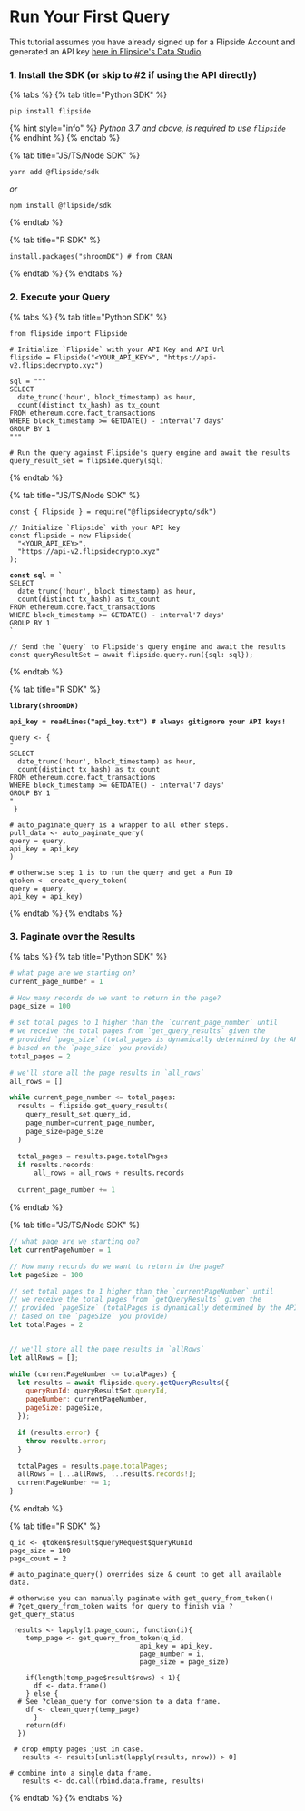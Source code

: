 # Run Your First Query

This tutorial assumes you have already signed up for a Flipside Account and generated an API key [here in Flipside's Data Studio](https://flipsidecrypto.xyz/account/api-keys).&#x20;

### 1. Install the SDK (or skip to #2 if using the API directly)

{% tabs %}
{% tab title="Python SDK" %}
```
pip install flipside
```

{% hint style="info" %}
_Python 3.7 and above, is required to use `flipside`_
{% endhint %}
{% endtab %}

{% tab title="JS/TS/Node SDK" %}
```
yarn add @flipside/sdk
```

_or_

```
npm install @flipside/sdk
```
{% endtab %}

{% tab title="R SDK" %}
```
install.packages("shroomDK") # from CRAN
```
{% endtab %}
{% endtabs %}

### 2. Execute your Query

{% tabs %}
{% tab title="Python SDK" %}
<pre class="language-python"><code class="lang-python">from flipside import Flipside

# Initialize `Flipside` with your API Key and API Url
flipside = Flipside("&#x3C;YOUR_API_KEY>", "https://api-v2.flipsidecrypto.xyz")

sql = """
SELECT 
  date_trunc('hour', block_timestamp) as hour,
  count(distinct tx_hash) as tx_count
FROM ethereum.core.fact_transactions 
WHERE block_timestamp >= GETDATE() - interval'7 days'
GROUP BY 1
"""
<strong>
</strong># Run the query against Flipside's query engine and await the results
query_result_set = flipside.query(sql)
</code></pre>
{% endtab %}

{% tab title="JS/TS/Node SDK" %}
<pre class="language-javascript"><code class="lang-javascript">const { Flipside } = require("@flipsidecrypto/sdk")

// Initialize `Flipside` with your API key
const flipside = new Flipside(
  "&#x3C;YOUR_API_KEY>",
  "https://api-v2.flipsidecrypto.xyz"
);

<strong>const sql = `
</strong>SELECT 
  date_trunc('hour', block_timestamp) as hour,
  count(distinct tx_hash) as tx_count
FROM ethereum.core.fact_transactions 
WHERE block_timestamp >= GETDATE() - interval'7 days'
GROUP BY 1
`

// Send the `Query` to Flipside's query engine and await the results
const queryResultSet = await flipside.query.run({sql: sql});
</code></pre>
{% endtab %}

{% tab title="R SDK" %}
<pre><code><strong>library(shroomDK)
</strong><strong>
</strong><strong>api_key = readLines("api_key.txt") # always gitignore your API keys!
</strong>
query &#x3C;- { 
"
SELECT 
  date_trunc('hour', block_timestamp) as hour,
  count(distinct tx_hash) as tx_count
FROM ethereum.core.fact_transactions 
WHERE block_timestamp >= GETDATE() - interval'7 days'
GROUP BY 1
"
 }

# auto_paginate_query is a wrapper to all other steps. 
pull_data &#x3C;- auto_paginate_query(
query = query,
api_key = api_key
)

# otherwise step 1 is to run the query and get a Run ID
qtoken &#x3C;- create_query_token(
query = query,
api_key = api_key)
</code></pre>
{% endtab %}
{% endtabs %}

### 3. Paginate over the Results

{% tabs %}
{% tab title="Python SDK" %}
```python
# what page are we starting on?
current_page_number = 1

# How many records do we want to return in the page?
page_size = 100

# set total pages to 1 higher than the `current_page_number` until
# we receive the total pages from `get_query_results` given the 
# provided `page_size` (total_pages is dynamically determined by the API 
# based on the `page_size` you provide)
total_pages = 2

# we'll store all the page results in `all_rows`
all_rows = []

while current_page_number <= total_pages:
  results = flipside.get_query_results(
    query_result_set.query_id,
    page_number=current_page_number,
    page_size=page_size
  )

  total_pages = results.page.totalPages
  if results.records:
      all_rows = all_rows + results.records
  
  current_page_number += 1
```
{% endtab %}

{% tab title="JS/TS/Node SDK" %}
```javascript
// what page are we starting on?
let currentPageNumber = 1

// How many records do we want to return in the page?
let pageSize = 100

// set total pages to 1 higher than the `currentPageNumber` until
// we receive the total pages from `getQueryResults` given the 
// provided `pageSize` (totalPages is dynamically determined by the API 
// based on the `pageSize` you provide)
let totalPages = 2


// we'll store all the page results in `allRows`
let allRows = [];

while (currentPageNumber <= totalPages) {
  let results = await flipside.query.getQueryResults({
    queryRunId: queryResultSet.queryId,
    pageNumber: currentPageNumber,
    pageSize: pageSize,
  });

  if (results.error) {
    throw results.error;
  }

  totalPages = results.page.totalPages;
  allRows = [...allRows, ...results.records!];
  currentPageNumber += 1;
}
```
{% endtab %}

{% tab title="R SDK" %}
```
q_id <- qtoken$result$queryRequest$queryRunId
page_size = 100
page_count = 2

# auto_paginate_query() overrides size & count to get all available data. 

# otherwise you can manually paginate with get_query_from_token()
# ?get_query_from_token waits for query to finish via ?get_query_status

 results <- lapply(1:page_count, function(i){
    temp_page <- get_query_from_token(q_id,
                                api_key = api_key,
                                page_number = i,
                                page_size = page_size)

    if(length(temp_page$result$rows) < 1){
      df <- data.frame()
    } else {
  # See ?clean_query for conversion to a data frame.
    df <- clean_query(temp_page)
      }
    return(df)
  })

 # drop empty pages just in case.
   results <- results[unlist(lapply(results, nrow)) > 0]

# combine into a single data frame.
   results <- do.call(rbind.data.frame, results)
```


{% endtab %}
{% endtabs %}
